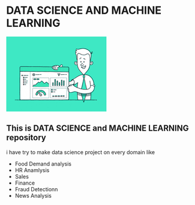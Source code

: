 # DATA SCIENCE AND MACHINE LEARNING
<img src="./readme_data/200.gif">

## This is DATA SCIENCE and MACHINE LEARNING repository 

<p> i have try to make data science project on every domain like </p>
<ul>
  <li> Food Demand analysis</li>
  <li> HR Anamlysis</li>
  <li> Sales</li>
  <li> Finance</li> 
  <li> Fraud Detectionn</li>
  <li> News Analysis</li>    
</ul>
      



